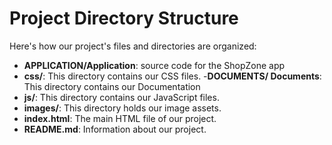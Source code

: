 # Project Directory Structure

Here's how our project's files and directories are organized:

- **APPLICATION/Application**: source code for the ShopZone app
- **css/**: This directory contains our CSS files.
-**DOCUMENTS/ Documents**: This directory contains our Documentation
- **js/**: This directory contains our JavaScript files.
- **images/**: This directory holds our image assets.
- **index.html**: The main HTML file of our project.
- **README.md**: Information about our project.